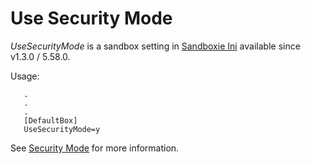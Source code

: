 # Use Security Mode

_UseSecurityMode_ is a sandbox setting in [Sandboxie Ini](SandboxieIni.md) available since v1.3.0 / 5.58.0.

Usage:

```
   .
   .
   .
   [DefaultBox]
   UseSecurityMode=y
```

See [Security Mode](../PlusContent/security-mode.md) for more information.
